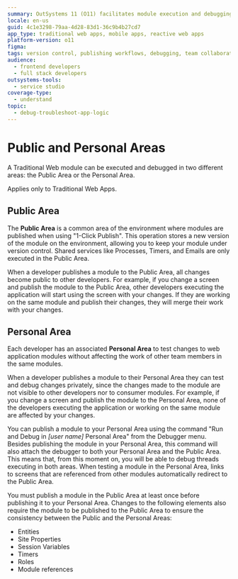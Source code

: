```yaml
---
summary: OutSystems 11 (O11) facilitates module execution and debugging in both Public and Personal Areas for enhanced development control.
locale: en-us
guid: 4c1e3298-79aa-4d28-83d1-36c9b4b27cd7
app_type: traditional web apps, mobile apps, reactive web apps
platform-version: o11
figma:
tags: version control, publishing workflows, debugging, team collaboration, development best practices
audience:
  - frontend developers
  - full stack developers
outsystems-tools:
  - service studio
coverage-type:
  - understand
topic:
  - debug-troubleshoot-app-logic
---
```


# Public and Personal Areas

A Traditional Web module can be executed and debugged in two different areas: the Public Area or the Personal Area.

<div class="info" markdown="1">

Applies only to Traditional Web Apps.

</div>

## Public Area

The **Public Area** is a common area of the environment where modules are published when using "1-Click Publish". This operation stores a new version of the module on the environment, allowing you to keep your module under version control. Shared services like Processes, Timers, and Emails are only executed in the Public Area.

When a developer publishes a module to the Public Area, all changes become public to other developers. For example, if you change a screen and publish the module to the Public Area, other developers executing the application will start using the screen with your changes. If they are working on the same module and publish their changes, they will merge their work with your changes.

## Personal Area

Each developer has an associated **Personal Area** to test changes to web application modules without affecting the work of other team members in the same modules.

When a developer publishes a module to their Personal Area they can test and debug changes privately, since the changes made to the module are not visible to other developers nor to consumer modules. For example, if you change a screen and publish the module to the Personal Area, none of the developers executing the application or working on the same module are affected by your changes.

You can publish a module to your Personal Area using the command "Run and Debug in _[user name]_ Personal Area" from the Debugger menu. Besides publishing the module in your Personal Area, this command will also attach the debugger to both your Personal Area and the Public Area. This means that, from this moment on, you will be able to debug threads executing in both areas. When testing a module in the Personal Area, links to screens that are referenced from other modules automatically redirect to the Public Area.

You must publish a module in the Public Area at least once before publishing it to your Personal Area. Changes to the following elements also require the module to be published to the Public Area to ensure the consistency between the Public and the Personal Areas:

* Entities
* Site Properties
* Session Variables
* Timers
* Roles
* Module references
